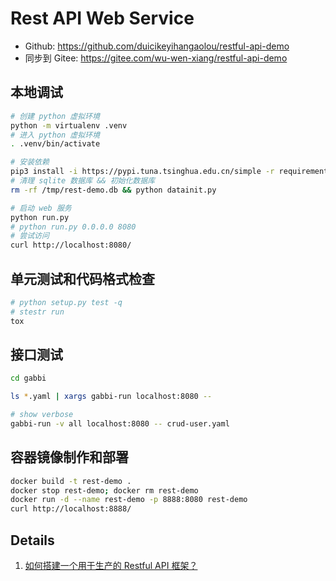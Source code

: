 # Rest API Web Service

- Github: <https://github.com/duicikeyihangaolou/restful-api-demo>
- 同步到 Gitee: <https://gitee.com/wu-wen-xiang/restful-api-demo>

## 本地调试

```bash
# 创建 python 虚拟环境
python -m virtualenv .venv
# 进入 python 虚拟环境
. .venv/bin/activate

# 安装依赖
pip3 install -i https://pypi.tuna.tsinghua.edu.cn/simple -r requirements.txt
# 清理 sqlite 数据库 && 初始化数据库
rm -rf /tmp/rest-demo.db && python datainit.py

# 启动 web 服务
python run.py
# python run.py 0.0.0.0 8080
# 尝试访问
curl http://localhost:8080/
```

## 单元测试和代码格式检查

```bash
# python setup.py test -q
# stestr run
tox
```

## 接口测试

```bash
cd gabbi

ls *.yaml | xargs gabbi-run localhost:8080 --

# show verbose
gabbi-run -v all localhost:8080 -- crud-user.yaml
```

## 容器镜像制作和部署

```bash
docker build -t rest-demo .
docker stop rest-demo; docker rm rest-demo
docker run -d --name rest-demo -p 8888:8080 rest-demo
curl http://localhost:8888/
```

## Details

1. [如何搭建一个用于生产的 Restful API 框架？](doc/how-to-build-rest-api-web-service.md)
